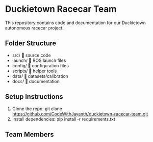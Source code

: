 # Duckietown Racecar Team

This repository contains code and documentation for our Duckietown autonomous racecar project.

## Folder Structure
- src/  source code
- launch/  ROS launch files
- config/  configuration files
- scripts/  helper tools
- data/  datasets/calibration
- docs/  documentation

## Setup Instructions
1. Clone the repo:
   git clone https://github.com/CodeWithJayanth/duckietown-racecar-team.git
2. Install dependencies:
   pip install -r requirements.txt

## Team Members
